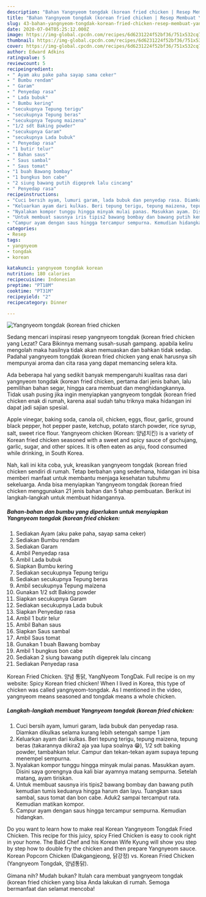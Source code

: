 ```yaml
---
description: "Bahan Yangnyeom tongdak (korean fried chicken | Resep Membuat Yangnyeom tongdak (korean fried chicken Yang Bikin Ngiler"
title: "Bahan Yangnyeom tongdak (korean fried chicken | Resep Membuat Yangnyeom tongdak (korean fried chicken Yang Bikin Ngiler"
slug: 43-bahan-yangnyeom-tongdak-korean-fried-chicken-resep-membuat-yangnyeom-tongdak-korean-fried-chicken-yang-bikin-ngiler
date: 2020-07-04T05:25:12.000Z
image: https://img-global.cpcdn.com/recipes/6d6231224f52bf36/751x532cq70/yangnyeom-tongdak-korean-fried-chicken-foto-resep-utama.jpg
thumbnail: https://img-global.cpcdn.com/recipes/6d6231224f52bf36/751x532cq70/yangnyeom-tongdak-korean-fried-chicken-foto-resep-utama.jpg
cover: https://img-global.cpcdn.com/recipes/6d6231224f52bf36/751x532cq70/yangnyeom-tongdak-korean-fried-chicken-foto-resep-utama.jpg
author: Edward Adkins
ratingvalue: 5
reviewcount: 5
recipeingredient:
- " Ayam aku pake paha sayap sama ceker"
- " Bumbu rendam"
- " Garam"
- " Penyedap rasa"
- " Lada bubuk"
- " Bumbu kering"
- "secukupnya Tepung terigu"
- "secukupnya Tepung beras"
- "secukupnya Tepung maizena"
- "1/2 sdt Baking powder"
- "secukupnya Garam"
- "secukupnya Lada bubuk"
- " Penyedap rasa"
- "1 butir telur"
- " Bahan saus"
- " Saus sambal"
- " Saus tomat"
- "1 buah Bawang bombay"
- "1 bungkus bon cabe"
- "2 siung bawang putih digeprek lalu cincang"
- " Penyedap rasa"
recipeinstructions:
- "Cuci bersih ayam, lumuri garam, lada bubuk dan penyedap rasa. Diamkan dikulkas selama kurang lebih setengah sampe 1 jam"
- "Keluarkan ayam dari kulkas. Beri tepung terigu, tepung maizena, tepung beras (takarannya dikira2 aja yaa lupa soalnya 😁), 1/2 sdt baking powder, tambahkan telur. Campur dan tekan-tekan ayam supaya tepung menempel sempurna."
- "Nyalakan kompor tunggu hingga minyak mulai panas. Masukkan ayam. Disini saya gorengnya dua kali biar ayamnya matang sempurna. Setelah matang, ayam tiriskan."
- "Untuk membuat sausnya iris tipis2 bawang bombay dan bawang putih kemudian tumis keduanya hingga harum dan layu. Tuangkan saus sambal, saus tomat dan bon cabe. Aduk2 sampai tercamput rata. Kemudian matikan kompor."
- "Campur ayam dengan saus hingga tercampur sempurna. Kemudian hidangkan."
categories:
- Resep
tags:
- yangnyeom
- tongdak
- korean

katakunci: yangnyeom tongdak korean 
nutrition: 180 calories
recipecuisine: Indonesian
preptime: "PT18M"
cooktime: "PT31M"
recipeyield: "2"
recipecategory: Dinner

---
```



![Yangnyeom tongdak (korean fried chicken](https://img-global.cpcdn.com/recipes/6d6231224f52bf36/751x532cq70/yangnyeom-tongdak-korean-fried-chicken-foto-resep-utama.jpg)

Sedang mencari inspirasi resep yangnyeom tongdak (korean fried chicken yang Lezat? Cara Bikinnya memang susah-susah gampang. apabila keliru mengolah maka hasilnya tidak akan memuaskan dan bahkan tidak sedap. Padahal yangnyeom tongdak (korean fried chicken yang enak harusnya sih mempunyai aroma dan cita rasa yang dapat memancing selera kita.

Ada beberapa hal yang sedikit banyak mempengaruhi kualitas rasa dari yangnyeom tongdak (korean fried chicken, pertama dari jenis bahan, lalu pemilihan bahan segar, hingga cara membuat dan menghidangkannya. Tidak usah pusing jika ingin menyiapkan yangnyeom tongdak (korean fried chicken enak di rumah, karena asal sudah tahu triknya maka hidangan ini dapat jadi sajian spesial.

Apple vinegar, baking soda, canola oil, chicken, eggs, flour, garlic, ground black pepper, hot pepper paste, ketchup, potato starch powder, rice syrup, salt, sweet rice flour. Yangnyeom chicken (Korean: 양념치킨) is a variety of Korean fried chicken seasoned with a sweet and spicy sauce of gochujang, garlic, sugar, and other spices. It is often eaten as anju, food consumed while drinking, in South Korea.


Nah, kali ini kita coba, yuk, kreasikan yangnyeom tongdak (korean fried chicken sendiri di rumah. Tetap berbahan yang sederhana, hidangan ini bisa memberi manfaat untuk membantu menjaga kesehatan tubuhmu sekeluarga. Anda bisa menyiapkan Yangnyeom tongdak (korean fried chicken menggunakan 21 jenis bahan dan 5 tahap pembuatan. Berikut ini langkah-langkah untuk membuat hidangannya.

<!--inarticleads1-->

##### Bahan-bahan dan bumbu yang diperlukan untuk menyiapkan Yangnyeom tongdak (korean fried chicken:

1. Sediakan  Ayam (aku pake paha, sayap sama ceker)
1. Sediakan  Bumbu rendam
1. Sediakan  Garam
1. Ambil  Penyedap rasa
1. Ambil  Lada bubuk
1. Siapkan  Bumbu kering
1. Sediakan secukupnya Tepung terigu
1. Sediakan secukupnya Tepung beras
1. Ambil secukupnya Tepung maizena
1. Gunakan 1/2 sdt Baking powder
1. Siapkan secukupnya Garam
1. Sediakan secukupnya Lada bubuk
1. Siapkan  Penyedap rasa
1. Ambil 1 butir telur
1. Ambil  Bahan saus
1. Siapkan  Saus sambal
1. Ambil  Saus tomat
1. Gunakan 1 buah Bawang bombay
1. Ambil 1 bungkus bon cabe
1. Sediakan 2 siung bawang putih digeprek lalu cincang
1. Sediakan  Penyedap rasa


Korean Fried Chicken. 양념 통닭, YangNyeom TongDak. Full recipe is on my website: Spicy Korean fried chicken! When I lived in Korea, this type of chicken was called yangnyeom-tongdak. As I mentioned in the video, yangnyeom means seasoned and tongdak means a whole chicken. 

<!--inarticleads2-->

##### Langkah-langkah membuat Yangnyeom tongdak (korean fried chicken:

1. Cuci bersih ayam, lumuri garam, lada bubuk dan penyedap rasa. Diamkan dikulkas selama kurang lebih setengah sampe 1 jam
1. Keluarkan ayam dari kulkas. Beri tepung terigu, tepung maizena, tepung beras (takarannya dikira2 aja yaa lupa soalnya 😁), 1/2 sdt baking powder, tambahkan telur. Campur dan tekan-tekan ayam supaya tepung menempel sempurna.
1. Nyalakan kompor tunggu hingga minyak mulai panas. Masukkan ayam. Disini saya gorengnya dua kali biar ayamnya matang sempurna. Setelah matang, ayam tiriskan.
1. Untuk membuat sausnya iris tipis2 bawang bombay dan bawang putih kemudian tumis keduanya hingga harum dan layu. Tuangkan saus sambal, saus tomat dan bon cabe. Aduk2 sampai tercamput rata. Kemudian matikan kompor.
1. Campur ayam dengan saus hingga tercampur sempurna. Kemudian hidangkan.


Do you want to learn how to make real Korean Yangnyeom Tongdak Fried Chicken. This recipe for this juicy, spicy Fried Chicken is easy to cook right in your home. The Bald Chef and his Korean Wife Kyung will show you step by step how to double fry the chicken and then prepare Yangnyeom sauce. Korean Popcorn Chicken (Dakgangjeong, 닭강정) vs. Korean Fried Chicken (Yangnyeom Tongdak, 양념통닭). 

Gimana nih? Mudah bukan? Itulah cara membuat yangnyeom tongdak (korean fried chicken yang bisa Anda lakukan di rumah. Semoga bermanfaat dan selamat mencoba!
